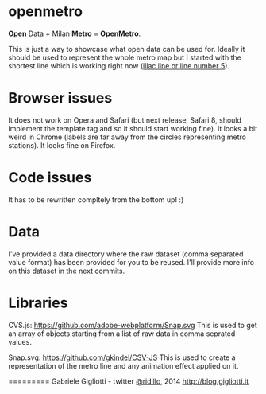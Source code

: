 openmetro
=========
**Open** Data + Milan **Metro** = **OpenMetro**.

This is just a way to showcase what open data can be used for. Ideally it should be used to represent the whole metro map but I started with the shortest line which is working right now ([lilac line or line number 5](https://en.wikipedia.org/wiki/Milan_Metro_Line_5)).

Browser issues
==============
It does not work on Opera and Safari (but next release, Safari 8, should implement the template tag and so it should start working fine). It looks a bit weird in Chrome (labels are far away from the circles representing metro stations). It looks fine on Firefox.

Code issues
===========
It has to be rewritten compltely from the bottom up! :) 

Data
====
I've provided a data directory where the raw dataset (comma separated value format) has been provided for you to be reused. I'll provide more info on this dataset in the next commits.

Libraries
=========
CVS.js: https://github.com/adobe-webplatform/Snap.svg This is used to get an array of objects starting from a list of raw data in comma seprated values.

Snap.svg: https://github.com/gkindel/CSV-JS This is used to create a representation of the metro line and any animation effect applied on it.

=========
Gabriele Gigliotti - twitter [@ridillo](https://twitter.com/ridillo), 2014
http://blog.gigliotti.it
